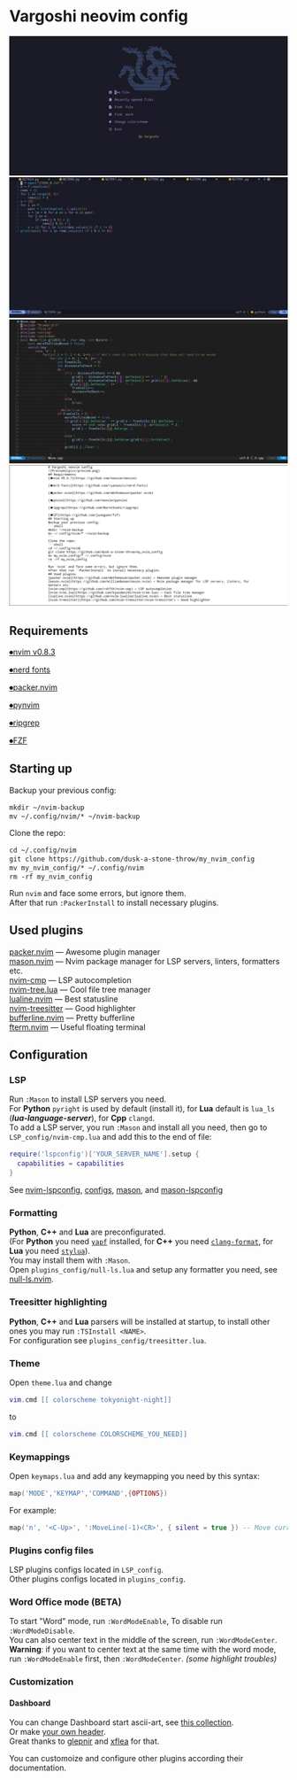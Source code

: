 # Vargoshi neovim config
![Preview](pics/preview.png)
![Python code example](pics/python_code.png)
![C++ code with dark+ theme](pics/cpp_code_with_vscode_theme.png)
![Super minimalistic Word-like mode](pics/word-like_mode.png)
## Requirements
[⏺nvim v0.8.3](https://github.com/neovim/neovim)

[⏺nerd fonts](https://github.com/ryanoasis/nerd-fonts)

[⏺packer.nvim](https://github.com/wbthomason/packer.nvim)

[⏺pynvim](https://github.com/neovim/pynvim)

[⏺ripgrep](https://github.com/BurntSushi/ripgrep)

[⏺FZF](https://github.com/junegunn/fzf)
## Starting up
Backup your previous config:  
```shell
mkdir ~/nvim-backup
mv ~/.config/nvim/* ~/nvim-backup
```
Clone the repo:  
```shell
cd ~/.config/nvim
git clone https://github.com/dusk-a-stone-throw/my_nvim_config
mv my_nvim_config/* ~/.config/nvim
rm -rf my_nvim_config
```
Run `nvim` and face some errors, but ignore them.  
After that run `:PackerInstall` to install necessary plugins.
## Used plugins
[packer.nvim](https://github.com/wbthomason/packer.nvim) — Awesome plugin manager  
[mason.nvim](https://github.com/williamboman/mason.nvim) — Nvim package manager for LSP servers, linters, formatters etc.  
[nvim-cmp](https://github.com/rsh7th/nvim-cmp) — LSP autocompletion  
[nvim-tree.lua](https://github.com/kyazdani42/nvim-tree.lua) — Cool file tree manager  
[lualine.nvim](https://github.com/nvim-lualine/lualine.nvim) — Best statusline  
[nvim-treesitter](https://github.com/nvim-treesitter/nvim-treesitter) — Good highlighter  
[bufferline.nvim](https://github.com/akinsho/bufferline.nvim) — Pretty bufferline  
[fterm.nvim](https://github.com/iajiawang/fterm.nvim) — Useful floating terminal  
## Configuration
### LSP

Run `:Mason` to install LSP servers you need.  
For **Python** `pyright` is used by default (install it),
for **Lua** default is `lua_ls` (***lua-language-server***),
for **Cpp** `clangd`.  
To add a LSP server, you run `:Mason` and install all you need, then go to `LSP_config/nvim-cmp.lua` and add this to the end of file:  
```lua
require('lspconfig')['YOUR_SERVER_NAME'].setup {
  capabilities = capabilities
}
```
See [nvim-lspconfig](https://github.com/neovim/nvim-lspconfig), [configs](https://github.com/neovim/nvim-lspconfig/blob/master/doc/server_configurations.md),
[mason](https://github.com/williamboman/mason.nvim), and [mason-lspconfig](https://github.com/williamboman/mason-lspconfig.nvim)
### Formatting
**Python**, **C++** and **Lua** are preconfigurated.  
(For **Python** you need [`yapf`](https://github.com/google/yapf) installed, for **C++** you need
[`clang-format`](https://clang.llvm.org/docs/ClangFormat.html),
for **Lua** you need [`stylua`](https://github.com/JohnnyMorganz/StyLua)).  
You may install them with `:Mason`.  
Open `plugins_config/null-ls.lua` and setup any formatter you need,
see [null-ls.nvim](https://github.com/jose-elias-alvarez/null-ls.nvim).
### Treesitter highlighting
**Python**, **C++** and **Lua** parsers will be installed at startup,
to install other ones you may run `:TSInstall <NAME>`.  
For configuration see `plugins_config/treesitter.lua`.
### Theme
Open `theme.lua` and change
```lua
vim.cmd [[ colorscheme tokyonight-night]]
```
to
```lua
vim.cmd [[ colorscheme COLORSCHEME_YOU_NEED]]
```
### Keymappings
Open `keymaps.lua` and add any keymapping you need by this syntax:
```lua
map('MODE','KEYMAP','COMMAND',{OPTIONS})
```
For example:
```lua
map('n', '<C-Up>', ':MoveLine(-1)<CR>', { silent = true }) -- Move current line upwards
```
### Plugins config files
LSP plugins configs located in `LSP_config`.  
Other plugins configs located in `plugins_config`.
### Word Office mode (BETA)
To start "Word" mode, run `:WordModeEnable`,
To disable run `:WordModeDisable`.  
You can also center text in the middle of the screen, run `:WordModeCenter`.  
**Warning**: if you want to center text at the same time with the word mode, run `:WordModeEnable` first, then `:WordModeCenter`. *(some highlight troubles)*
### Customization
#### Dashboard
You can change Dashboard start ascii-art, see [this collection](https://github.com/glepnir/dashboard-nvim/wiki/Ascii-Header-Text).  
Or make [your own header](https://xflea.github.io/nv-dashboard-header-maker/).  
Great thanks to [glepnir](https://github.com/glepnir) and [xflea](https://github.com/xflea) for that.

You can customoize and configure other plugins according their documentation.
